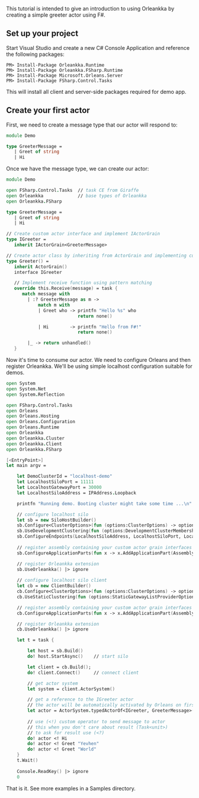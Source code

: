 This tutorial is intended to give an introduction to using Orleankka by creating a simple greeter actor using F#.

## Set up your project

Start Visual Studio and create a new C# Console Application and reference the following packages:

```PM
PM> Install-Package Orleankka.Runtime
PM> Install-Package Orleankka.FSharp.Runtime
PM> Install-Package Microsoft.Orleans.Server
PM> Install-Package FSharp.Control.Tasks
```
This will install all client and server-side packages required for demo app.

## Create your first actor

First, we need to create a message type that our actor will respond to:

```fsharp
module Demo

type GreeterMessage = 
   | Greet of string
   | Hi
```

Once we have the message type, we can create our actor:

```fsharp
module Demo

open FSharp.Control.Tasks  // task CE from Giraffe
open Orleankka             // base types of Orleankka
open Orleankka.FSharp

type GreeterMessage = 
   | Greet of string
   | Hi

// Create custom actor interface and implement IActorGrain
type IGreeter = 
   inherit IActorGrain<GreeterMessage>

// Create actor class by inheriting from ActorGrain and implementing custom actor interface
type Greeter() = 
   inherit ActorGrain()
   interface IGreeter

   // Implement receive function using pattern matching
   override this.Receive(message) = task {
      match message with
        | :? GreeterMessage as m -> 
            match m with
            | Greet who -> printfn "Hello %s" who
                           return none()

            | Hi        -> printfn "Hello from F#!"
                           return none()

        |_ -> return unhandled()
   }
```

Now it's time to consume our actor. We need to configure Orleans and then register Orleankka. We'll be using simple localhost configuration suitable for demos.

```fsharp
open System
open System.Net
open System.Reflection

open FSharp.Control.Tasks
open Orleans
open Orleans.Hosting
open Orleans.Configuration
open Orleans.Runtime
open Orleankka
open Orleankka.Cluster
open Orleankka.Client
open Orleankka.FSharp

[<EntryPoint>]
let main argv = 

    let DemoClusterId = "localhost-demo"
    let LocalhostSiloPort = 11111
    let LocalhostGatewayPort = 30000
    let LocalhostSiloAddress = IPAddress.Loopback

    printfn "Running demo. Booting cluster might take some time ...\n"

    // configure localhost silo
    let sb = new SiloHostBuilder()
    sb.Configure<ClusterOptions>(fun (options:ClusterOptions) -> options.ClusterId <- DemoClusterId) |> ignore
    sb.UseDevelopmentClustering(fun (options:DevelopmentClusterMembershipOptions) -> options.PrimarySiloEndpoint <- IPEndPoint(LocalhostSiloAddress, LocalhostSiloPort)) |> ignore
    sb.ConfigureEndpoints(LocalhostSiloAddress, LocalhostSiloPort, LocalhostGatewayPort) |> ignore
    
    // register assembly containing your custom actor grain interfaces
    sb.ConfigureApplicationParts(fun x -> x.AddApplicationPart(Assembly.GetExecutingAssembly()).WithCodeGeneration() |> ignore) |> ignore

    // register Orleankka extension
    sb.UseOrleankka() |> ignore
  
    // configure localhost silo client
    let cb = new ClientBuilder()
    cb.Configure<ClusterOptions>(fun (options:ClusterOptions) -> options.ClusterId <- DemoClusterId) |> ignore
    cb.UseStaticClustering(fun (options:StaticGatewayListProviderOptions) -> options.Gateways.Add(IPEndPoint(LocalhostSiloAddress, LocalhostGatewayPort).ToGatewayUri())) |> ignore

    // register assembly containing your custom actor grain interfaces
    cb.ConfigureApplicationParts(fun x -> x.AddApplicationPart(Assembly.GetExecutingAssembly()).WithCodeGeneration() |> ignore) |> ignore

    // register Orleankka extension
    cb.UseOrleankka() |> ignore

    let t = task {

        let host = sb.Build()
        do! host.StartAsync()    // start silo

        let client = cb.Build();
        do! client.Connect()     // connect client

        // get actor system
        let system = client.ActorSystem()

        // get a reference to the IGreeter actor
        // the actor will be automatically activated by Orleans on first use
        let actor = ActorSystem.typedActorOf<IGreeter, GreeterMessage>(system, "good-citizen")
      
        // use (<!) custom operator to send message to actor
        // this when you don't care about result (Task<unit>)
        // to ask for result use (<?)
        do! actor <! Hi
        do! actor <! Greet "Yevhen"
        do! actor <! Greet "World"      
    }
    t.Wait()
    
    Console.ReadKey() |> ignore 
    0
```

That is it. See more examples in a Samples directory.
